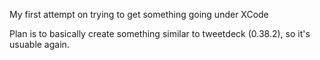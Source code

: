 My first attempt on trying to get something going under XCode

Plan is to basically create something similar to tweetdeck (0.38.2), so it's usuable again.

